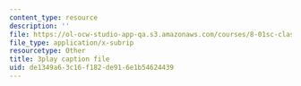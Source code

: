 ```yaml
---
content_type: resource
description: ''
file: https://ol-ocw-studio-app-qa.s3.amazonaws.com/courses/8-01sc-classical-mechanics-fall-2016/de1349a63c16f182de916e1b54624439_dlJtUvRaGdE.srt
file_type: application/x-subrip
resourcetype: Other
title: 3play caption file
uid: de1349a6-3c16-f182-de91-6e1b54624439
---
```

